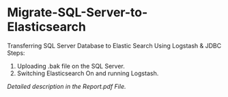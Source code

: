# Migrate-SQL-Server-to-Elasticsearch
Transferring SQL Server Database to Elastic Search Using Logstash &amp; JDBC
Steps:
1. Uploading .bak file on the SQL Server.
2. Switching Elasticsearch On and running Logstash.

*Detailed description in the Report.pdf File.*
